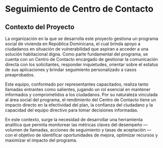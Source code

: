 # Seguimiento de Centro de Contacto

## Contexto del Proyecto

La organización en la que se desarrolla este proyecto gestiona un programa social de vivienda en República Dominicana, el cual brinda apoyo a ciudadanos en situación de vulnerabilidad que aspiran a acceder a una solución habitacional digna. Como parte fundamental del programa, se cuenta con un Centro de Contacto encargado de gestionar la comunicación directa con los solicitantes, responder inquietudes, orientar sobre el estatus de sus aplicaciones y brindar seguimiento personalizado a casos preaprobados.

Este equipo, conformado por representantes capacitados, realiza tanto llamadas entrantes como salientes, jugando un rol esencial en mantener informados y comprometidos a los ciudadanos. Por su naturaleza vinculada al área social del programa, el rendimiento del Centro de Contacto tiene un impacto directo en la efectividad del plan, la confianza del ciudadano y la capacidad del equipo directivo para tomar decisiones informadas.

En este contexto, surge la necesidad de desarrollar una herramienta analítica que permita monitorear las métricas claves del desempeño — volumen de llamadas, acciones de seguimiento y tasas de aceptación — con el objetivo de identificar oportunidades de mejora, optimizar recursos y maximizar el impacto del programa.

